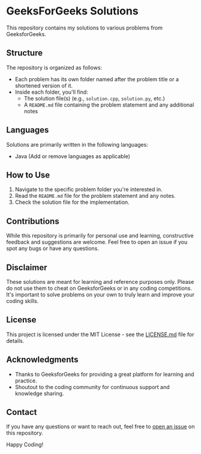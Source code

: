 # GeeksForGeeks Solutions

This repository contains my solutions to various problems from GeeksforGeeks.

## Structure

The repository is organized as follows:

- Each problem has its own folder named after the problem title or a shortened version of it.
- Inside each folder, you'll find:
  - The solution file(s) (e.g., `solution.cpp`, `solution.py`, etc.)
  - A `README.md` file containing the problem statement and any additional notes

## Languages

Solutions are primarily written in the following languages:
- Java
(Add or remove languages as applicable)

## How to Use

1. Navigate to the specific problem folder you're interested in.
2. Read the `README.md` file for the problem statement and any notes.
3. Check the solution file for the implementation.

## Contributions

While this repository is primarily for personal use and learning, constructive feedback and suggestions are welcome. Feel free to open an issue if you spot any bugs or have any questions.

## Disclaimer

These solutions are meant for learning and reference purposes only. Please do not use them to cheat on GeeksforGeeks or in any coding competitions. It's important to solve problems on your own to truly learn and improve your coding skills.

## License

This project is licensed under the MIT License - see the [LICENSE.md](LICENSE.md) file for details.

## Acknowledgments

- Thanks to GeeksforGeeks for providing a great platform for learning and practice.
- Shoutout to the coding community for continuous support and knowledge sharing.

## Contact

If you have any questions or want to reach out, feel free to [open an issue](https://github.com/yourusername/repo-name/issues) on this repository.

Happy Coding!
